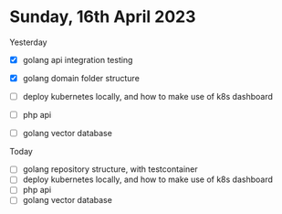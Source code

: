 # Sunday, 16th April 2023

Yesterday
- [x] golang api integration testing
- [x] golang domain folder structure
- [ ] deploy kubernetes locally, and how to make use of k8s dashboard
- [ ] php api
- [ ] golang vector database


Today
- [ ] golang repository structure, with testcontainer
- [ ] deploy kubernetes locally, and how to make use of k8s dashboard
- [ ] php api
- [ ] golang vector database

